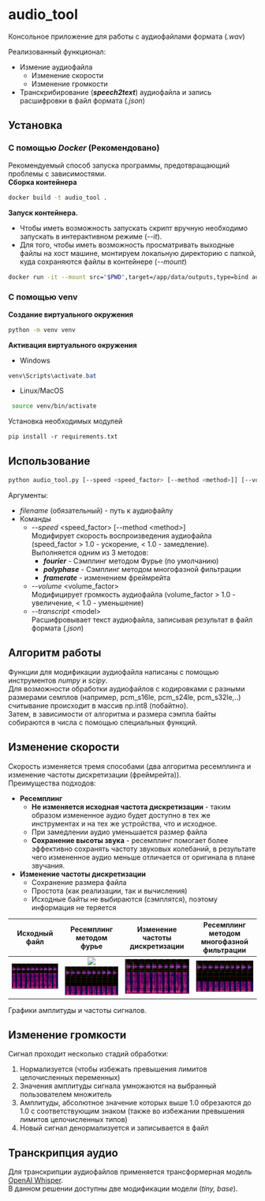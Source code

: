 # audio_tool
Консольное приложение для работы с аудиофайлами формата (_.wav_)  

Реализованный функционал:
* Измение аудиофайла
  * Изменение скорости
  * Изменение громкости
* Транскрибирование (**_speech2text_**) аудиофайла и запись расшифровки в файл формата (_.json_)
## Установка
### C помощью _Docker_ (Рекомендовано)
Рекомендуемый способ запуска программы, предотвращающий проблемы с зависимостями.  
**Сборка контейнера**
```bash
docker build -t audio_tool . 
```
**Запуск контейнера.**  
* Чтобы иметь возможность запускать скрипт вручную необходимо запускать в интерактивном режиме (_--it_).
* Для того, чтобы иметь возможность просматривать выходные файлы на хост машине, монтируем локальную директорию с папкой, куда сохраняются файлы в контейнере (_--mount_)
```bash
docker run -it --mount src="$PWD",target=/app/data/outputs,type=bind audio_tool
```
### C помощью venv
**Создание виртуального окружения**
```bash
python -m venv venv
```
**Активация виртуального окружения**
* Windows
```Powershell
venv\Scripts\activate.bat
```
* Linux/MacOS
```bash
 source venv/bin/activate
```
Установка необходимых модулей
```
pip install -r requirements.txt
```
## Использование
```bash
python audio_tool.py [--speed <speed_factor> [--method <method>]] [--volume <volume_factor>] [--transcript <model>] <filename>
```
Аргументы:
* _filename_ (обязательный) - путь к аудиофайлу
* Команды
  * _--speed_ <speed_factor> [--method <method\>]   
  Модифирует скорость воспроизведения аудиофайла (speed_factor > 1.0 - ускорение, < 1.0 - замедление).  
  Выполняется одним из 3 методов: 
    * _**fourier**_ - Сэмплинг методом Фурье (по умолчанию) 
    * **_polyphase_** - Сэмплинг методом многофазной фильтрации
    * **_framerate_** - изменением фреймрейта
  * _--volume_ <volume_factor>  
  Модифицирует громкость аудиофайла (volume_factor > 1.0 - увеличение, < 1.0 - уменьшение)
  * _--transcript_ <model\>  
  Расшифровывает текст аудиофайла, записывая результат в файл формата (_.json_)

## Алгоритм работы
Функции для модификации аудиофайла написаны с помощью инструментов _numpy_ и _scipy_.  
Для возможности обработки аудиофайлов с кодировками с разными размерами семплов (например, pcm_s16le, pcm_s24le, pcm_s32le,..) считывание происходит в массив np.int8 (побайтно).  
Затем, в зависимости от алгоритма и размера сэмпла байты собираются в числа с помощью специальных функций.
## Изменение скорости
Скорость изменяется тремя способами (два алгоритма ресемплинга и изменение частоты дискретизации (фреймрейта)).  
Преимущества подходов:
  * **Ресемплинг**
    * **Не изменяется исходная частота дискретизации** - таким образом измененное аудио будет доступно в тех же инструментах и на тех же устройства, что и исходное.
    * При замедлении аудио уменьшается размер файла
    * **Сохранение высоты звука** - ресемплинг помогает более эффективно сохранять частоту звуковых колебаний, в результате чего измененное аудио меньше отличается от оригинала в плане звучания.
  * **Изменение частоты дискретизации**
    * Сохранение размера файла
    * Простота (как реализации, так и вычисления)
    * Исходные байты не выбираются (сэмплятся), поэтому информация не теряется

  
Исходный файл            |  Ресемплинг методом фурье | Изменение частоты дискретизации | Ресемплинг методом многофазной фильтрации
:-------------------------:|:-------------------------:|:-------------------------:|:-------------------------:
![Исходный файл](data/images/initial.png)  |  ![](https://...Ocean.png)![img.png](data/images/fourier.png) | ![img.png](data/images/framerate.png) | ![img.png](data/images/polyphase.png) 

Графики амплитуды и частоты сигналов.
## Изменение громкости
Сигнал проходит несколько стадий обработки:
1. Нормализуется (чтобы избежать превышения лимитов целочисленных переменных)
2. Значения амплитуды сигнала умножаются на выбранный пользователем множитель
3. Амплитуды, абсолютное значение которых выше 1.0 обрезаются до 1.0 с соответствующим знаком (также во избежании превышения лимитов целочисленных типов)
4. Новый сигнал денормализуется и записывается в файл
## Транскрипция аудио
Для транскрипции аудиофайлов применяется трансформерная модель [OpenAI Whisper](https://github.com/openai/whisper).  
В данном решении доступны две модификации модели (_tiny, base_).